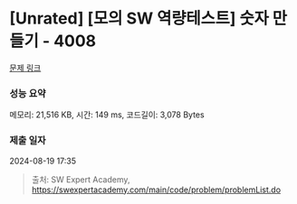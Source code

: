 # [Unrated] [모의 SW 역량테스트] 숫자 만들기 - 4008 

[문제 링크](https://swexpertacademy.com/main/code/problem/problemDetail.do?contestProbId=AWIeRZV6kBUDFAVH) 

### 성능 요약

메모리: 21,516 KB, 시간: 149 ms, 코드길이: 3,078 Bytes

### 제출 일자

2024-08-19 17:35



> 출처: SW Expert Academy, https://swexpertacademy.com/main/code/problem/problemList.do